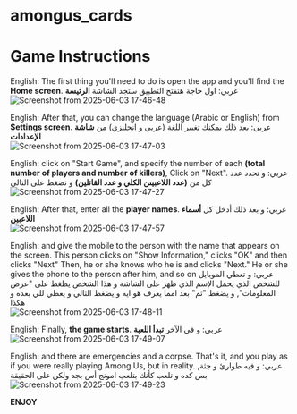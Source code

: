 # amongus_cards

# Game Instructions
English: The first thing you'll need to do is open the app and you'll find the **Home screen**.
عربي: اول حاجة هتفتح التطبيق ستجد الشاشة **الرئيسة**
<br>
![Screenshot from 2025-06-03 17-46-48](https://github.com/user-attachments/assets/3ea5d90d-9b34-4624-b2ff-f695f5343ace)
<br>

English: After that, you can change the language (Arabic or English) from **Settings screen**.
عربي: بعد ذلك يمكنك تغيير اللغة (عربي و انجليزي) من **شاشة الإعدادات**
<br>
![Screenshot from 2025-06-03 17-47-03](https://github.com/user-attachments/assets/67e07e78-69ca-47c4-a1e2-372cf844796f)
<br>

English: click on "Start Game", and specify the number of each **(total number of players and number of killers)**, Click on "Next".
عربي: و تحدد عدد كل من **(عدد اللاعبيىن الكلي و عدد القاتلين)** و تضغط على التالي
<br>
![Screenshot from 2025-06-03 17-47-27](https://github.com/user-attachments/assets/3c45fdc7-d39f-487d-9187-b71bbdd6286e)
<br>

English: After that, enter all the **player names**.
عربي: و بعد ذلك أدخل كل **أسماء اللاعبين**
<br>
![Screenshot from 2025-06-03 17-47-57](https://github.com/user-attachments/assets/dcca6f35-6e3a-4a08-a6cb-14810d59b586)
<br>

English: and give the mobile to the person with the name that appears on the screen. This person clicks on "Show Information," clicks "OK" and then clicks "Next" Then, he or she knows who he is and clicks "Next." He or she gives the phone to the person after him, and so on
عربي: و تعطي الموبايل للشخص الذي يحمل الإسم الذي ظهر على الشاشة و هذا الشخص يظغط على "عرض المعلومات", و يضغط "تم" بعد امما يعرف هو ايه و يضغط التالي و يعطي للي بعده و هكذا
<br>
![Screenshot from 2025-06-03 17-48-11](https://github.com/user-attachments/assets/d205e562-a11f-43a4-9803-41c4da77f89b)
<br>

English: Finally, **the game starts**.
عربي: و في الآخر **تبدأ اللعبة**
<br>
![Screenshot from 2025-06-03 17-49-07](https://github.com/user-attachments/assets/c5570295-57c9-4947-b491-48c02a795a8f)
<br>

English: and there are emergencies and a corpse. That's it, and you play as if you were really playing Among Us, but in reality.
عربي: و فيه طوارئ و جثة, بس كده و تلعب كأنك بتلعب امونج أس بجد ولكن على الحقيقة
<br>
![Screenshot from 2025-06-03 17-49-23](https://github.com/user-attachments/assets/ce9c7f86-3d0b-4bbd-a080-03e8a258e3a9)
<br>


**ENJOY**
